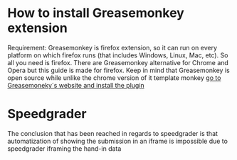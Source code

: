 # How to install Greasemonkey extension
Requirement: Greasemonkey is firefox extension, so it can run on every platform on which firefox runs (that includes Windows, Linux, Mac, etc). So all you need is firefox. There are Greasemonkey alternative for Chrome and Opera but this guide is made for firefox.
Keep in mind that Greasemonkey is open source while unlike the chrome version of it template monkey
[ go to Greasemoneky´s website and install the plugin](https://addons.mozilla.org/en-US/firefox/addon/greasemonkey/)


# Speedgrader
The conclusion that has been reached in regards to speedgrader is that automatization of showing the submission in an iframe is impossible due to speedgrader iframing the hand-in data



